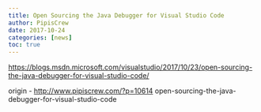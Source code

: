 ```yaml
---
title: Open Sourcing the Java Debugger for Visual Studio Code
author: PipisCrew
date: 2017-10-24
categories: [news]
toc: true
---
```


https://blogs.msdn.microsoft.com/visualstudio/2017/10/23/open-sourcing-the-java-debugger-for-visual-studio-code/

origin - http://www.pipiscrew.com/?p=10614 open-sourcing-the-java-debugger-for-visual-studio-code